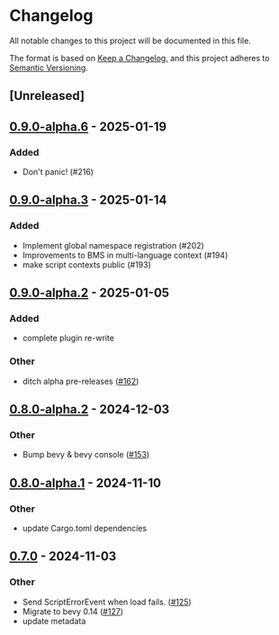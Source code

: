 # Changelog

All notable changes to this project will be documented in this file.

The format is based on [Keep a Changelog](https://keepachangelog.com/en/1.0.0/),
and this project adheres to [Semantic Versioning](https://semver.org/spec/v2.0.0.html).

## [Unreleased]

## [0.9.0-alpha.6](https://github.com/makspll/bevy_mod_scripting/compare/bevy_mod_scripting_core-v0.9.0-alpha.5...bevy_mod_scripting_core-v0.9.0-alpha.6) - 2025-01-19

### Added

- Don't panic! (#216)

## [0.9.0-alpha.3](https://github.com/makspll/bevy_mod_scripting/compare/bevy_mod_scripting_core-v0.9.0-alpha.2...bevy_mod_scripting_core-v0.9.0-alpha.3) - 2025-01-14

### Added

- Implement global namespace registration (#202)
- Improvements to BMS in multi-language context (#194)
- make script contexts public (#193)

## [0.9.0-alpha.2](https://github.com/makspll/bevy_mod_scripting/compare/bevy_mod_scripting_core-v0.9.0-alpha.1...bevy_mod_scripting_core-v0.9.0-alpha.2) - 2025-01-05

### Added

- complete plugin re-write

### Other

- ditch alpha pre-releases ([#162](https://github.com/makspll/bevy_mod_scripting/pull/162))

## [0.8.0-alpha.2](https://github.com/makspll/bevy_mod_scripting/compare/bevy_mod_scripting_core-v0.8.0-alpha.1...bevy_mod_scripting_core-v0.8.0-alpha.2) - 2024-12-03

### Other

- Bump bevy & bevy console ([#153](https://github.com/makspll/bevy_mod_scripting/pull/153))

## [0.8.0-alpha.1](https://github.com/makspll/bevy_mod_scripting/compare/bevy_mod_scripting_core-v0.8.0-alpha.0...bevy_mod_scripting_core-v0.8.0-alpha.1) - 2024-11-10

### Other

- update Cargo.toml dependencies

## [0.7.0](https://github.com/makspll/bevy_mod_scripting/compare/bevy_mod_scripting_core-v0.6.0...bevy_mod_scripting_core-v0.7.0) - 2024-11-03

### Other

- Send ScriptErrorEvent when load fails. ([#125](https://github.com/makspll/bevy_mod_scripting/pull/125))
- Migrate to bevy 0.14 ([#127](https://github.com/makspll/bevy_mod_scripting/pull/127))
- update metadata
